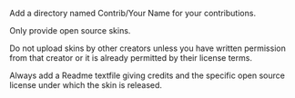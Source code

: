 Add a directory named Contrib/Your Name for your contributions.

Only provide open source skins.

Do not upload skins by other creators unless you have written permission from that creator or it is already permitted by their license terms.

Always add a Readme textfile giving credits and the specific open source license under which the skin is released.
